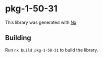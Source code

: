 # pkg-1-50-31

This library was generated with [Nx](https://nx.dev).

## Building

Run `nx build pkg-1-50-31` to build the library.
